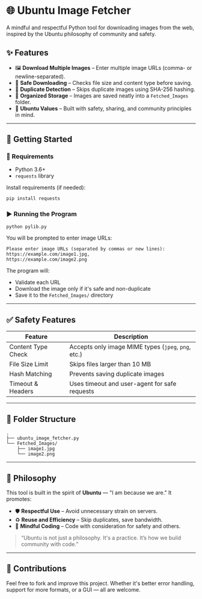 
# 🌐 Ubuntu Image Fetcher

A mindful and respectful Python tool for downloading images from the web, inspired by the Ubuntu philosophy of community and safety.

## ✨ Features

- 🖼️ **Download Multiple Images** – Enter multiple image URLs (comma- or newline-separated).
- 🔐 **Safe Downloading** – Checks file size and content type before saving.
- 🔁 **Duplicate Detection** – Skips duplicate images using SHA-256 hashing.
- 📁 **Organized Storage** – Images are saved neatly into a `Fetched_Images` folder.
- 🧠 **Ubuntu Values** – Built with safety, sharing, and community principles in mind.

---

## 🚀 Getting Started

### 🔧 Requirements

- Python 3.6+
- `requests` library

Install requirements (if needed):

```bash
pip install requests
````

### ▶️ Running the Program

```bash
python pylib.py
```

You will be prompted to enter image URLs:

```
Please enter image URLs (separated by commas or new lines):
https://example.com/image1.jpg,
https://example.com/image2.png
```

The program will:

* Validate each URL
* Download the image only if it's safe and non-duplicate
* Save it to the `Fetched_Images/` directory

---

## ✅ Safety Features

| Feature            | Description                                         |
| ------------------ | --------------------------------------------------- |
| Content Type Check | Accepts only image MIME types (`jpeg`, `png`, etc.) |
| File Size Limit    | Skips files larger than 10 MB                       |
| Hash Matching      | Prevents saving duplicate images                    |
| Timeout & Headers  | Uses timeout and user-agent for safe requests       |

---

## 📂 Folder Structure

```
.
├── ubuntu_image_fetcher.py
└── Fetched_Images/
    ├── image1.jpg
    └── image2.png
```

---

## 🧭 Philosophy

This tool is built in the spirit of **Ubuntu** — "I am because we are."
It promotes:

* 🛡️ **Respectful Use** – Avoid unnecessary strain on servers.
* ♻️ **Reuse and Efficiency** – Skip duplicates, save bandwidth.
* 🌱 **Mindful Coding** – Code with consideration for safety and others.

> “Ubuntu is not just a philosophy. It's a practice. It’s how we build community with code.”

---

## 🤝 Contributions

Feel free to fork and improve this project. Whether it's better error handling, support for more formats, or a GUI — all are welcome.


